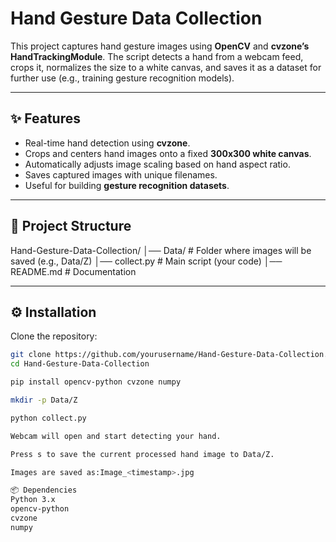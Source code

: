 # Hand Gesture Data Collection

This project captures hand gesture images using **OpenCV** and **cvzone’s HandTrackingModule**. The script detects a hand from a webcam feed, crops it, normalizes the size to a white canvas, and saves it as a dataset for further use (e.g., training gesture recognition models).

---

## ✨ Features
- Real-time hand detection using **cvzone**.  
- Crops and centers hand images onto a fixed **300x300 white canvas**.  
- Automatically adjusts image scaling based on hand aspect ratio.  
- Saves captured images with unique filenames.  
- Useful for building **gesture recognition datasets**.  

---

## 📂 Project Structure
Hand-Gesture-Data-Collection/
│── Data/ # Folder where images will be saved (e.g., Data/Z)
│── collect.py # Main script (your code)
│── README.md # Documentation


---

## ⚙️ Installation

Clone the repository:
```bash
git clone https://github.com/yourusername/Hand-Gesture-Data-Collection.git
cd Hand-Gesture-Data-Collection

pip install opencv-python cvzone numpy

mkdir -p Data/Z

python collect.py

Webcam will open and start detecting your hand.

Press s to save the current processed hand image to Data/Z.

Images are saved as:Image_<timestamp>.jpg

📦 Dependencies
Python 3.x
opencv-python
cvzone
numpy
